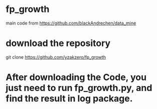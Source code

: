 # fp_growth
main code from
https://github.com/blackAndrechen/data_mine

# download the repository
git clone https://github.com/yzakzero/fp_growth

# After downloading the Code, you just need to run fp_growth.py, and find the result in log package.
